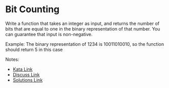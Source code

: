 # Bit Counting

Write a function that takes an integer as input, and returns the number of bits that are equal to one in the binary representation of that number. You can guarantee that input is non-negative.

Example: The binary representation of 1234 is 10011010010, so the function should return 5 in this case

Notes:

- [Kata Link](https://www.codewars.com/kata/526571aae218b8ee490006f4)
- [Discuss Link](https://www.codewars.com/kata/526571aae218b8ee490006f4/discuss)
- [Solutions Link](https://www.codewars.com/kata/526571aae218b8ee490006f4/solutions)
